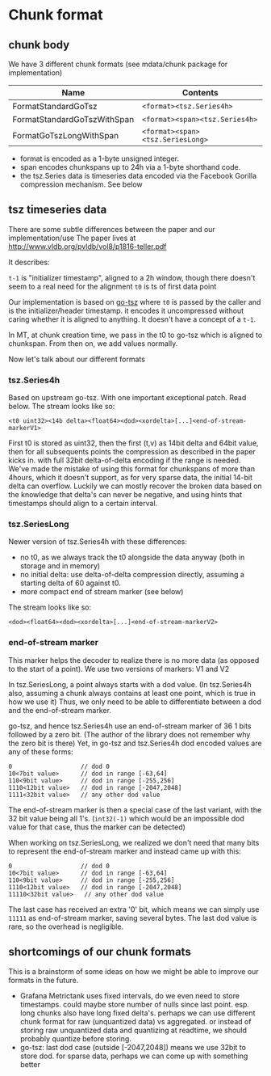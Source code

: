 # Chunk format

## chunk body

We have 3 different chunk formats (see mdata/chunk package for implementation)

| Name                         | Contents                         |
| ---------------------------- | -------------------------------- |
| FormatStandardGoTsz          | `<format><tsz.Series4h>`         |
| FormatStandardGoTszWithSpan  | `<format><span><tsz.Series4h>`   |
| FormatGoTszLongWithSpan      | `<format><span><tsz.SeriesLong>` |

* format is encoded as a 1-byte unsigned integer.
* span encodes chunkspans up to 24h via a 1-byte shorthand code.
* the tsz.Series data is timeseries data encoded via the Facebook Gorilla compression mechanism. See below

## tsz timeseries data

There are some subtle differences between the paper and our implementation/use
The paper lives at http://www.vldb.org/pvldb/vol8/p1816-teller.pdf

It describes:

`t-1` is "initializer timestamp", aligned to a 2h window, though there doesn't seem to a real need for the alignment
`t0` is ts of first data point

Our implementation is based on [go-tsz](https://github.com/dgryski/go-tsz) where `t0` is passed by the caller and is the initializer/header timestamp.
it encodes it uncompressed without caring whether it is aligned to anything. It doesn't have a concept of a `t-1`.

In MT, at chunk creation time, we pass in the t0 to go-tsz which is aligned to chunkspan.  From then on, we add values normally.

Now let's talk about our different formats

### tsz.Series4h

Based on upstream go-tsz. With one important exceptional patch. Read below.
The stream looks like so:

```
<t0 uint32><14b delta><float64><dod><xordelta>[...]<end-of-stream-markerV1>
```

First t0 is stored as uint32, then the first (t,v) as 14bit delta and 64bit value, then for all subsequents points the compression as described in the paper kicks in. with full 32bit delta-of-delta encoding if the range is needed.
We've made the mistake of using this format for chunkspans of more than 4hours, which it doesn't support, as for very sparse data, the initial 14-bit delta can overflow.
Luckily we can mostly recover the broken data based on the knowledge that delta's can never be negative, and using hints that timestamps should align to a certain interval.


### tsz.SeriesLong

Newer version of tsz.Series4h with these differences:
* no t0, as we always track the t0 alongside the data anyway (both in storage and in memory)
* no initial delta: use delta-of-delta compression directly, assuming a starting delta of 60 against t0.
* more compact end of stream marker (see below)

The stream looks like so:
```
<dod><float64><dod><xordelta>[...]<end-of-stream-markerV2>
```

### end-of-stream marker

This marker helps the decoder to realize there is no more data (as opposed to the start of a point).
We use two versions of markers: V1 and V2

In tsz.SeriesLong, a point always starts with a dod value. (In tsz.Series4h also, assuming a chunk always contains at least one point, which is true in how we use it)
Thus, we only need to be able to differentiate between a dod and the end-of-stream marker.

go-tsz, and hence tsz.Series4h use an end-of-stream marker of 36 1 bits followed by a zero bit. (The author of the library does not remember why the zero bit is there)
Yet, in go-tsz and tsz.Series4h dod encoded values are any of these forms:

```
0                   // dod 0
10<7bit value>      // dod in range [-63,64]
110<9bit value>     // dod in range [-255,256]
1110<12bit value>   // dod in range [-2047,2048]
1111<32bit value>   // any other dod value
```

The end-of-stream marker is then a special case of the last variant, with the 32 bit value being all 1's. (`int32(-1)` which would be an impossible dod value for that case, thus the marker can be detected)

When working on tsz.SeriesLong, we realized we don't need that many bits to represent the end-of-stream marker and instead came up with this:

```
0                   // dod 0
10<7bit value>      // dod in range [-63,64]
110<9bit value>     // dod in range [-255,256]
1110<12bit value>   // dod in range [-2047,2048]
11110<32bit value>   // any other dod value
```

The last case has received an extra '0' bit, which means we can simply use `11111` as end-of-stream marker, saving several bytes.
The last dod value is rare, so the overhead is negligible.

## shortcomings of our chunk formats

This is a brainstorm of some ideas on how we might be able to improve our formats in the future.

* Grafana Metrictank uses fixed intervals, do we even need to store timestamps. could maybe store number of nulls since last point.
  esp. long chunks also have long fixed delta's. perhaps we can use different chunk format for raw (unquantized data) vs aggregated.
  or instead of storing raw unquantized data and quantizing at readtime, we should probably quantize before storing.
* go-tsz: last dod case (outside [-2047,2048]) means we use 32bit to store dod. for sparse data, perhaps we can come up with something better


